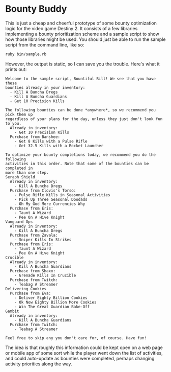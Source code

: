 # Bounty Buddy

This is just a cheap and cheerful prototype of some bounty optimization logic
for the video game Destiny 2. It consists of a few libraries implementing a
bounty prioritization scheme and a sample script to show how those libraries
might be used. You should just be able to run the sample script from the
command line, like so:

```bash
ruby bin/sample.rb
```

However, the output is static, so I can save you the trouble. Here's what it prints out:

```
Welcome to the sample script, Bountiful Bill! We see that you have these
bounties already in your inventory:
  - Kill A Buncha Dregs
  - Kill A Buncha Guardians
  - Get 10 Precision Kills

The following bounties can be done *anywhere*, so we recommend you pick them up
regardless of your plans for the day, unless they just don't look fun to you.
  Already in inventory:
    - Get 10 Precision Kills
  Purchase from Banshee:
    - Get 8 Kills with a Pulse Rifle
    - Get 32.5 Kills with a Rocket Launcher

To optimize your bounty completions today, we recommend you do the following
activities in this order. Note that some of the bounties can be completed in
more than one step.
Seraph Shield
  Already in inventory:
    - Kill A Buncha Dregs
  Purchase from Clovis's Torso:
    - Pulse Rifle Kills in Seasonal Activities
    - Pick Up Three Seasonal Doodads
    - Oh My God More Currencies Why
  Purchase from Eris:
    - Taunt A Wizard
    - Pee On A Hive Knight
Vanguard Ops
  Already in inventory:
    - Kill A Buncha Dregs
  Purchase from Zavala:
    - Sniper Kills In Strikes
  Purchase from Eris:
    - Taunt A Wizard
    - Pee On A Hive Knight
Crucible
  Already in inventory:
    - Kill A Buncha Guardians
  Purchase from Shaxx:
    - Grenade Kills In Crucible
  Purchase from Twitch:
    - Teabag A Streamer
Delivering Cookies
  Purchase from Eva:
    - Deliver Eighty Billion Cookies
    - Ok Now Eighty Billion More Cookies
    - Win The Great Guardian Bake-Off
Gambit
  Already in inventory:
    - Kill A Buncha Guardians
  Purchase from Twitch:
    - Teabag A Streamer

Feel free to skip any you don't care for, of course. Have fun!
```

The idea is that roughly this information could be kept open on a web page or
mobile app of some sort while the player went down the list of activities, and
could auto-update as bounties were completed, perhaps changing activity
priorities along the way.
